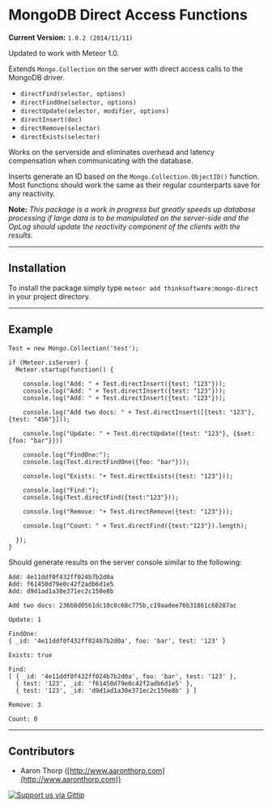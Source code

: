 # MongoDB Direct Access Functions

**Current Version:** `1.0.2 (2014/11/11)`

Updated to work with Meteor 1.0.

Extends `Mongo.Collection` on the server with direct access calls to the MongoDB driver.

- `directFind(selector, options)`
- `directFindOne(selector, options)`
- `directUpdate(selector, modifier, options)`
- `directInsert(doc)`
- `directRemove(selector)`
- `directExists(selector)`

Works on the serverside and eliminates overhead and latency compensation when communicating with the database.

Inserts generate an ID based on the `Mongo.Collection.ObjectID()` function. Most functions should work the same as their regular counterparts save for any reactivity.

**Note:** *This package is a work in progress but greatly speeds up database processing if large data is to be manipulated on the server-side and the OpLog should update the reactivity
component of the clients with the results.*

--------------------------------------------------------------------------------

## Installation

To install the package simply type `meteor add thinksoftware:mongo-direct` in your project directory.

--------------------------------------------------------------------------------

## Example

```
Test = new Mongo.Collection('test');

if (Meteor.isServer) {
  Meteor.startup(function() {
    
    console.log("Add: " + Test.directInsert({test: "123"}));
    console.log("Add: " + Test.directInsert({test: "123"}));
    console.log("Add: " + Test.directInsert({test: "123"}));

    console.log("Add two docs: " + Test.directInsert([{test: "123"}, {test: "456"}]));
    
    console.log("Update: " + Test.directUpdate({test: "123"}, {$set: {foo: "bar"}}))
    
    console.log("FindOne:");
    console.log(Test.directFindOne({foo: "bar"}));
    
    console.log("Exists: "+ Test.directExists({test: "123"}));

    console.log("Find:"); 
    console.log(Test.directFind({test:"123"}));
   
    console.log("Remove: "+ Test.directRemove({test: "123"}));
    
    console.log("Count: " + Test.directFind({test:"123"}).length);
    
  });
}
```

Should generate results on the server console similar to the following:

```
Add: 4e11ddf0f432ff024b7b2d0a
Add: f61450d79e0c42f2adb6d1e5
Add: d9d1ad1a30e371ec2c150e8b

Add two docs: 236b8d0561dc10c8c68c775b,c19aadee76b31861c68287ac

Update: 1

FindOne:
{ _id: '4e11ddf0f432ff024b7b2d0a', foo: 'bar', test: '123' }

Exists: true

Find:
[ { _id: '4e11ddf0f432ff024b7b2d0a', foo: 'bar', test: '123' },
  { test: '123', _id: 'f61450d79e0c42f2adb6d1e5' },
  { test: '123', _id: 'd9d1ad1a30e371ec2c150e8b' } ]

Remove: 3

Count: 0
```

--------------------------------------------------------------------------------

## Contributors

- Aaron Thorp ([http://www.aaronthorp.com](http://www.aaronthorp.com))

[![Support us via Gittip][gittip-badge]][aaronthorp]

[gittip-badge]: https://raw.github.com/twolfson/gittip-badge/0.1.0/dist/gittip.png
[aaronthorp]: https://www.gittip.com/aaronthorp/

